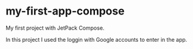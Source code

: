 # my-first-app-compose

My first project with JetPack Compose.

In this project I used the loggin with Google accounts to enter in the app. 
